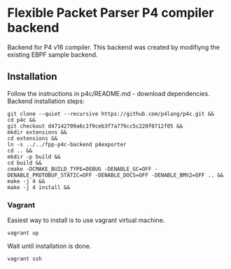 # Flexible Packet Parser P4 compiler backend

Backend for P4 v16 compiler. This backend was created by modifiyng the existing EBPF sample backend.

## Installation

Follow the instructions in p4c/README.md - download dependencies. Backend installation steps:
```
git clone --quiet --recursive https://github.com/p4lang/p4c.git &&
cd p4c &&
git checkout d47142709a6c1f9ceb3f7a779cc5c220f0712f05 &&
mkdir extensions &&
cd extensions &&
ln -s ../../fpp-p4c-backend p4exporter
cd .. &&
mkdir -p build &&
cd build &&
cmake -DCMAKE_BUILD_TYPE=DEBUG -DENABLE_GC=OFF -DENABLE_PROTOBUF_STATIC=OFF -DENABLE_DOCS=OFF -DENABLE_BMV2=OFF .. &&
make -j 4 &&
make -j 4 install &&
```

### Vagrant
Easiest way to install is to use vagrant virtual machine.
```
vagrant up
```

Wait until installation is done.

```
vagrant ssh
```

